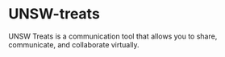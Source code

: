 # UNSW-treats
UNSW Treats is a communication tool that allows you to share, communicate, and collaborate virtually.
